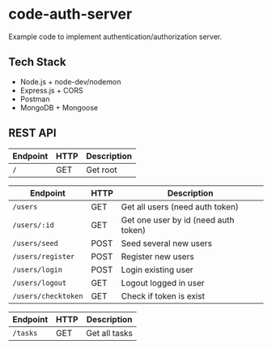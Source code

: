 # code-auth-server

Example code to implement authentication/authorization server.

## Tech Stack

- Node.js + node-dev/nodemon
- Express.js + CORS
- Postman
- MongoDB + Mongoose

## REST API

| Endpoint | HTTP | Description |
| -------- | ---- | ----------- |
| `/`      | GET  | Get root    |

| Endpoint            | HTTP | Description                          |
| ------------------- | ---- | ------------------------------------ |
| `/users`            | GET  | Get all users (need auth token)      |
| `/users/:id`        | GET  | Get one user by id (need auth token) |
| `/users/seed`       | POST | Seed several new users               |
| `/users/register`   | POST | Register new users                   |
| `/users/login`      | POST | Login existing user                  |
| `/users/logout`     | GET  | Logout logged in user                |
| `/users/checktoken` | GET  | Check if token is exist              |

| Endpoint | HTTP | Description   |
| -------- | ---- | ------------- |
| `/tasks` | GET  | Get all tasks |
